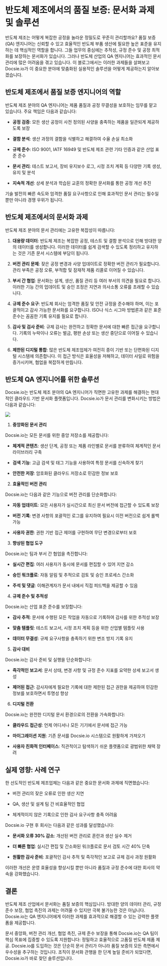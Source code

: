 # 반도체 제조에서의 품질 보증: 문서화 과제 및 솔루션

반도체 제조는 어떻게 복잡한 공정을 놀라운 정밀도로 꾸준히 관리할까요? 품질 보증(QA) 엔지니어는 신뢰할 수 있고 효율적인 반도체 부품 생산에 필요한 높은 표준을 유지하는 데 핵심적인 역할을 합니다. 그들 업무의 중심에는 추적성, 규정 준수 및 공정 최적화를 보장하는 문서화가 있습니다. 그러나 반도체 산업의 QA 엔지니어는 효과적인 문서 관리에 많은 어려움을 겪고 있습니다. 이 블로그에서는 이러한 과제들을 살펴보고 Docsie.io가 이 중요한 분야에 맞춤화된 실용적인 솔루션을 어떻게 제공하는지 알아보겠습니다.

## 반도체 제조에서 품질 보증 엔지니어의 역할

반도체 제조 분야의 QA 엔지니어는 제품 품질과 공정 무결성을 보호하는 임무를 맡고 있습니다. 주요 책임은 다음과 같습니다:

* **공정 검증**: 모든 생산 공정이 사전 정의된 사양을 충족하는 제품을 일관되게 제공하도록 보장

* **결함 분석**: 생산 과정의 결함을 식별하고 해결하여 수율 손실 최소화

* **규제 준수**: ISO 9001, IATF 16949 및 반도체 제조 관련 기타 인증과 같은 산업 표준 준수

* **문서 관리**: 테스트 보고서, 장비 유지보수 로그, 시정 조치 계획 등 다양한 기록 생성, 유지 및 분석

* **지속적 개선**: 상세 분석과 학습된 교훈의 정확한 문서화를 통한 공정 개선 추진

기술 발전의 빠른 속도와 엄격한 품질 요구사항으로 인해 효과적인 문서 관리는 필수일 뿐만 아니라 경쟁 우위가 됩니다.

## 반도체 제조에서의 문서화 과제

반도체 제조 분야의 문서 관리에는 고유한 복잡성이 따릅니다:

1. **대용량 데이터**: 반도체 제조는 복잡한 공정, 테스트 및 결함 분석으로 인해 방대한 양의 데이터를 생성합니다. 이러한 데이터를 쉽게 검색할 수 있도록 정리하고 유지하는 것은 기존 문서 시스템에 부담이 됩니다.

2. **버전 관리 문제**: 잦은 공정 변경과 사양 업데이트로 정확한 버전 관리가 필요합니다. 관리 부족은 공정 오류, 부적합 및 잠재적 제품 리콜로 이어질 수 있습니다.

3. **부서 간 협업**: 문서화는 설계, 생산, 품질 관리 등 여러 부서의 의견을 필요로 합니다. 이러한 기능 간의 업데이트 및 승인 조정은 지연과 의사소통 오류를 초래할 수 있습니다.

4. **규제 준수 요구**: 반도체 회사는 엄격한 품질 및 안전 규정을 준수해야 하며, 이는 포괄적이고 감사 가능한 문서화를 요구합니다. ISO나 식스 시그마 방법론과 같은 표준 준수는 꼼꼼한 기록 유지를 필요로 합니다.

5. **감사 및 검사 준비**: 규제 감사는 완전하고 정확한 문서에 대한 빠른 접근을 요구합니다. 기록의 누락이나 오류는 벌금, 평판 손상 또는 생산 중단으로 이어질 수 있습니다.

6. **제한된 디지털 통합**: 많은 반도체 제조업체가 여전히 종이 기반 또는 단편화된 디지털 시스템에 의존합니다. 이 접근 방식은 효율성을 저해하고, 데이터 사일로 위험을 증가시키며, 협업을 복잡하게 만듭니다.

## 반도체 QA 엔지니어를 위한 솔루션

Docsie.io는 반도체 제조 분야의 QA 엔지니어가 직면한 고유한 과제를 해결하는 현대적인 클라우드 기반 문서화 플랫폼입니다. Docsie.io가 문서 관리를 변화시키는 방법은 다음과 같습니다:

![](https://cdn.docsie.io/workspace_PxAvC1Uenuc7ad6H3/doc_wn84Jkoc6hIMTO2eE/file_IV8kyawYBNEoA10dm/image_2fef54b5-2695-632a-e557-a6ef66c013ee.jpg)

1. **중앙화된 문서 관리**

Docsie.io는 모든 문서를 위한 중앙 저장소를 제공합니다:

* **체계적 콘텐츠**: 생산 단계, 공정 또는 제품 라인별로 문서를 분류하여 체계적인 문서 라이브러리 구축

* **검색 기능**: 고급 검색 및 태그 기능을 사용하여 특정 문서를 신속하게 찾기

* **안전한 저장**: 암호화된 클라우드 저장소로 민감한 정보 보호

2. **효율적인 버전 관리**

Docsie.io는 다음과 같은 기능으로 버전 관리를 단순화합니다:

* **자동 업데이트**: 모든 사용자가 실시간으로 최신 문서 버전에 접근할 수 있도록 보장

* **버전 기록**: 변경 사항의 포괄적인 로그를 유지하여 필요시 이전 버전으로 쉽게 롤백 가능

* **사용자 권한**: 권한 기반 접근 제어를 구현하여 무단 변경으로부터 보호

3. **향상된 협업 도구**

Docsie.io는 팀과 부서 간 협업을 촉진합니다:

* **실시간 편집**: 여러 사용자가 동시에 문서를 편집할 수 있어 지연 감소

* **승인 워크플로**: 자동 알림 및 추적으로 검토 및 승인 프로세스 간소화

* **주석 및 댓글**: 이해관계자가 문서 내에서 직접 피드백을 제공할 수 있음

4. **규제 준수 및 추적성**

Docsie.io는 산업 표준 준수를 보장합니다:

* **감사 추적**: 문서에 수행된 모든 작업을 자동으로 기록하여 감사를 위한 추적성 보장

* **맞춤 템플릿**: 테스트 보고서, 시정 조치 계획 등을 위한 산업별 템플릿 사용

* **데이터 무결성**: 규제 요구사항을 충족하기 위한 변조 방지 기록 유지

5. **감사 대비**

Docsie.io는 감사 준비 및 실행을 단순화합니다:

* **즉각적인 보고서**: 문서 상태, 변경 사항 및 규정 준수 지표를 요약한 상세 보고서 생성

* **제어된 접근**: 감사자에게 필요한 기록에 대한 제한된 접근 권한을 제공하여 민감한 정보를 보호하면서 투명성 향상

6. **디지털 전환**

Docsie.io는 완전한 디지털 문서 환경으로의 전환을 가속화합니다:

* **클라우드 접근성**: 언제 어디서나 모든 기기에서 문서에 접근 가능

* **마이그레이션 지원**: 기존 문서를 Docsie.io 시스템으로 원활하게 가져오기

* **사용자 친화적 인터페이스**: 직관적이고 탐색하기 쉬운 플랫폼으로 광범위한 채택 장려

## 실제 영향: 사례 연구

한 선도적인 반도체 제조업체는 다음과 같은 중요한 문서화 과제에 직면했습니다:

* 버전 관리의 잦은 오류로 인한 생산 지연

* QA, 생산 및 설계 팀 간 비효율적인 협업

* 체계적이지 않은 기록으로 인한 감사 요구사항 충족 어려움

Docsie.io 구현 후 회사는 다음과 같은 성과를 달성했습니다:

* **문서화 오류 30% 감소**: 개선된 버전 관리로 혼란과 생산 실수 제거

* **더 빠른 협업**: 실시간 편집 및 간소화된 워크플로로 문서 검토 시간 40% 단축

* **원활한 감사 준비**: 포괄적인 감사 추적 및 즉각적인 보고로 규제 검사 과정 원활화

이러한 개선은 운영 효율성을 향상시킬 뿐만 아니라 품질과 규정 준수에 대한 회사의 약속을 강화했습니다.

## 결론

반도체 제조 산업에서 문서화는 품질 보증의 핵심입니다. 방대한 양의 데이터 관리, 규정 준수 보장, 협업 촉진의 과제는 어려울 수 있지만 극복 불가능한 것은 아닙니다. Docsie.io는 QA 엔지니어에게 이러한 과제를 효과적으로 해결할 수 있는 강력한 플랫폼을 제공합니다.

문서 중앙화, 버전 관리 개선, 협업 촉진, 규제 준수 보장을 통해 Docsie.io는 QA 팀이 핵심 목표에 집중할 수 있도록 지원합니다: 정밀하고 효율적으로 고품질 반도체 제품 제공. Docsie.io를 도입하는 것은 단순히 문서 관리가 아니라 품질 보증의 모든 측면에서 우수성을 추구하는 것입니다. 조직이 문서화 관행을 한 단계 높일 준비가 되었다면, Docsie.io가 바로 찾던 솔루션입니다.